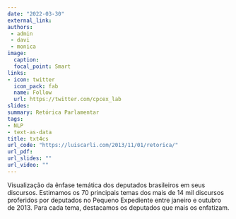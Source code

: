```yaml
---
date: "2022-03-30"
external_link:
authors: 
 - admin
 - davi
 - monica
image:
  caption: 
  focal_point: Smart
links:
- icon: twitter
  icon_pack: fab
  name: Follow
  url: https://twitter.com/cpcex_lab
slides:
summary: Retórica Parlamentar
tags:
- NLP
- text-as-data
title: txt4cs
url_code: "https://luiscarli.com/2013/11/01/retorica/"
url_pdf: 
url_slides: ""
url_video: ""
---
```


Visualização da ênfase temática dos deputados brasileiros em seus discursos. Estimamos os 70 principais temas dos mais de 14 mil discursos proferidos por deputados no Pequeno Expediente entre janeiro e outubro de 2013. Para cada tema, destacamos os deputados que mais os enfatizam.